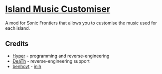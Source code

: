 # [Island Music Customiser](https://gamebanana.com/mods/420614)
A mod for Sonic Frontiers that allows you to customise the music used for each island.

## Credits
- [Hyper](https://github.com/HyperBE32) - programming and reverse-engineering
- [ĐeäTh](https://github.com/DeaTh-G) - reverse-engineering support
- [benhoyt](https://github.com/benhoyt) - [inih](https://github.com/benhoyt/inih)
